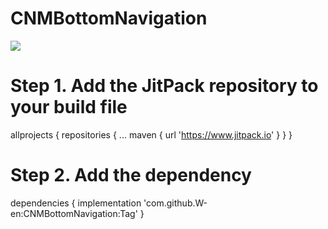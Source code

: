 # CNMBottomNavigation
[![](https://www.jitpack.io/v/W-en/CNMBottomNavigation.svg)](https://www.jitpack.io/#W-en/CNMBottomNavigation)
# Step 1. Add the JitPack repository to your build file
allprojects {
		repositories {
			...
			maven { url 'https://www.jitpack.io' }
		}
}
# Step 2. Add the dependency  
dependencies {
	        implementation 'com.github.W-en:CNMBottomNavigation:Tag'
}

